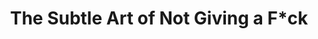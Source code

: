 ---
layout: book
title: The Subtle Art of Not Giving a F*ck
tagline: A Counterintuitive Approach to Living a Good Life
authors: [Mark Manson]
asin: 173210221X
amazon_url: https://www.amazon.com/Subtle-Art-Not-Giving-Counterintuitive/dp/0062457713
categories: [ psychology ]
ratings_count: 77569
rating: 4.5
image: https://images-na.ssl-images-amazon.com/images/I/51mN3bY0JjL.jpg
description: 
---